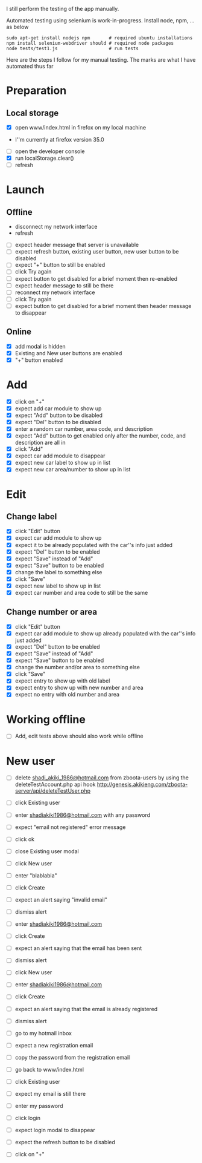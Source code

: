 I still perform the testing of the app manually.

Automated testing using selenium is work-in-progress. Install node, npm, ... as below
```
sudo apt-get install nodejs npm       # required ubuntu installations
npm install selenium-webdriver should # required node packages
node tests/test1.js                   # run tests
```

Here are the steps I follow for my manual testing. The marks are what I have automated thus far

# Preparation
## Local storage
* [x] open www/index.html in firefox on my local machine
 * I''m currently at firefox version 35.0
* [ ] open the developer console
* [x] run localStorage.clear()
* [ ] refresh

# Launch
## Offline
* disconnect my network interface
* refresh
 * [ ] expect header message that server is unavailable
 * [ ] expect refresh button, existing user button, new user button to be disabled
 * [ ] expect "+" button to still be enabled
* [ ] click Try again
 * [ ] expect button to get disabled for a brief moment then re-enabled
 * [ ] expect header message to still be there
* [ ] reconnect my network interface
* [ ] click Try again
 * [ ] expect button to get disabled for a brief moment then header message to disappear

## Online
* [x] add modal is hidden
* [x] Existing and New user buttons are enabled
* [x] "+" button enabled

# Add
* [x] click on "+"
 * [x] expect add car module to show up
 * [x] expect "Add" button to be disabled
 * [x] expect "Del" button to be disabled
* [x] enter a random car number, area code, and description
 * [x] expect "Add" button to get enabled only after the number, code, and description are all in
* [x] click "Add"
 * [x] expect car add module to disappear
 * [x] expect new car label to show up in list
 * [x] expect new car area/number to show up in list

# Edit
## Change label
* [x] click "Edit" button
 * [x] expect car add module to show up
 * [x] expect it to be already populated with the car''s info just added
 * [x] expect "Del" button to be enabled
 * [x] expect "Save" instead of "Add"
 * [x] expect "Save" button to be enabled
* [x] change the label to something else
* [x] click "Save"
 * [x] expect new label to show up in list
 * [x] expect car number and area code to still be the same

## Change number or area
* [x] click "Edit" button
 * [x] expect car add module to show up already populated with the car''s info just added
 * [x] expect "Del" button to be enabled
 * [x] expect "Save" instead of "Add"
 * [x] expect "Save" button to be enabled
* [x] change the number and/or area to something else
* [x] click "Save"
 * [x] expect entry to show up with old label
 * [x] expect entry to show up with new number and area
 * [x] expect no entry with old number and area

# Working offline
* [ ] Add, edit tests above should also work while offline

# New user
* [ ] delete shadi_akiki_1986@hotmail.com from zboota-users by using the deleteTestAccount.php api hook http://genesis.akikieng.com/zboota-server/api/deleteTestUser.php
* [ ] click Existing user
* [ ] enter shadiakiki1986@hotmail.com with any password
 * [ ] expect "email not registered" error message
* [ ] click ok
* [ ] close Existing user modal
* [ ] click New user
* [ ] enter "blablabla"
* [ ] click Create
 * [ ] expect an alert saying "invalid email"
* [ ] dismiss alert
* [ ] enter shadiakiki1986@hotmail.com
* [ ] click Create
 * [ ] expect an alert saying that the email has been sent
* [ ] dismiss alert
* [ ] click New user
* [ ] enter shadiakiki1986@hotmail.com
* [ ] click Create
 * [ ] expect an alert saying that the email is already registered
* [ ] dismiss alert
* [ ] go to my hotmail inbox
 * [ ] expect a new registration email
* [ ] copy the password from the registration email
* [ ] go back to www/index.html
* [ ] click Existing user
 * [ ] expect my email is still there
* [ ] enter my password
* [ ] click login
 * [ ] expect login modal to disappear
 * [ ] expect the refresh button to be disabled
* [ ] click on "+"


